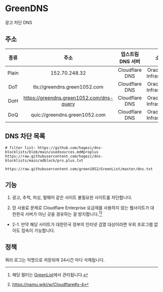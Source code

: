 # GreenDNS
광고 차단 DNS

## 주소

|  종류 |                   주소                   | 업스트림 DNS 서버 |            소재지           |
|:-----:|:----------------------------------------:|:-----------------:|:---------------------------:|
| Plain |               152.70.248.32              |   Cloudflare DNS  | Oracle Cloud Infrastructure |
|  DoT  |       tls://greendns.green1052.com       |   Cloudflare DNS  | Oracle Cloud Infrastructure |
|  DoH  | https://greendns.green1052.com/dns-query |   Cloudflare DNS  | Oracle Cloud Infrastructure |
|  DoQ  |       quic://greendns.green1052.com      |   Cloudflare DNS  | Oracle Cloud Infrastructure |

## DNS 차단 목록

```
# filter list: https://github.com/hagezi/dns-blocklists/blob/main/usedsources.md#proplus
https://raw.githubusercontent.com/hagezi/dns-blocklists/main/adblock/pro.plus.txt

https://raw.githubusercontent.com/green1052/GreenList/master/dns.txt
```

## 기능

1. 광고, 추척, 피싱, 멀웨어 같은 사이트 불필요한 사이트를 차단합니다.

2. 망 사용료 문제로 Cloudflare Enterprise 요금제를 사용하지 않는 웹사이트가 대한한국 서버가 아닌 곳을 경유하는 걸 방지합니다.[^1][^2]
  - 2-1. 만약 해당 사이트가 대한민국 정부의 인터넷 검열 대상이라면 우회 프로그램 없이도 접속이 가능합니다.

## 정책

쿼리 로그는 익명으로 저장되며
24시간 마다 삭제됩니다.

[^1]: 해당 필터는 [GreenList](https://github.com/green1052/GreenList)에서 관리됩니다.
[^2]: https://namu.wiki/w/Cloudflare#s-4
